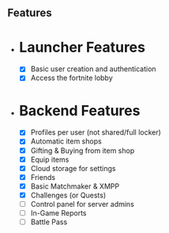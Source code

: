 ## Features
 - # Launcher Features
    - [x] Basic user creation and authentication
    - [x] Access the fortnite lobby
 - # Backend Features 
    - [x] Profiles per user (not shared/full locker)
    - [x] Automatic item shops
    - [x] Gifting & Buying from item shop
    - [x] Equip items
    - [x] Cloud storage for settings
    - [x] Friends
    - [x] Basic Matchmaker & XMPP
    - [x] Challenges (or Quests)
    - [ ] Control panel for server admins
    - [ ] In-Game Reports
    - [ ] Battle Pass
